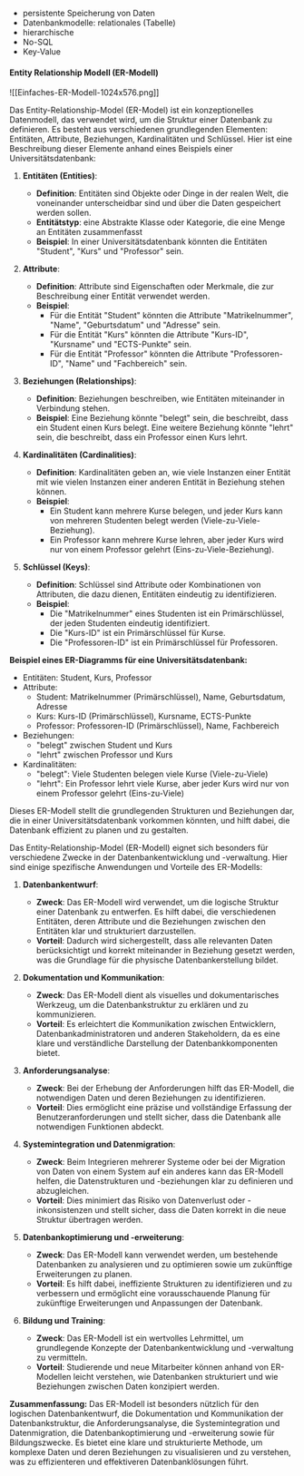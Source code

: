 - persistente Speicherung von Daten
- Datenbankmodelle: relationales (Tabelle)
- hierarchische 
- No-SQL
- Key-Value

#### Entity Relationship Modell (ER-Modell)

![[Einfaches-ER-Modell-1024x576.png]]

Das Entity-Relationship-Model (ER-Model) ist ein konzeptionelles Datenmodell, das verwendet wird, um die Struktur einer Datenbank zu definieren. Es besteht aus verschiedenen grundlegenden Elementen: Entitäten, Attribute, Beziehungen, Kardinalitäten und Schlüssel. Hier ist eine Beschreibung dieser Elemente anhand eines Beispiels einer Universitätsdatenbank:

1. **Entitäten (Entities)**:
   - **Definition**: Entitäten sind Objekte oder Dinge in der realen Welt, die voneinander unterscheidbar sind und über die Daten gespeichert werden sollen.
   - **Entitätstyp**: eine Abstrakte Klasse oder Kategorie, die eine Menge an Entitäten zusammenfasst
   - **Beispiel**: In einer Universitätsdatenbank könnten die Entitäten "Student", "Kurs" und "Professor" sein.

2. **Attribute**:
   - **Definition**: Attribute sind Eigenschaften oder Merkmale, die zur Beschreibung einer Entität verwendet werden.
   - **Beispiel**:
     - Für die Entität "Student" könnten die Attribute "Matrikelnummer", "Name", "Geburtsdatum" und "Adresse" sein.
     - Für die Entität "Kurs" könnten die Attribute "Kurs-ID", "Kursname" und "ECTS-Punkte" sein.
     - Für die Entität "Professor" könnten die Attribute "Professoren-ID", "Name" und "Fachbereich" sein.

3. **Beziehungen (Relationships)**:
   - **Definition**: Beziehungen beschreiben, wie Entitäten miteinander in Verbindung stehen.
   - **Beispiel**: Eine Beziehung könnte "belegt" sein, die beschreibt, dass ein Student einen Kurs belegt. Eine weitere Beziehung könnte "lehrt" sein, die beschreibt, dass ein Professor einen Kurs lehrt.

4. **Kardinalitäten (Cardinalities)**:
   - **Definition**: Kardinalitäten geben an, wie viele Instanzen einer Entität mit wie vielen Instanzen einer anderen Entität in Beziehung stehen können.
   - **Beispiel**:
     - Ein Student kann mehrere Kurse belegen, und jeder Kurs kann von mehreren Studenten belegt werden (Viele-zu-Viele-Beziehung).
     - Ein Professor kann mehrere Kurse lehren, aber jeder Kurs wird nur von einem Professor gelehrt (Eins-zu-Viele-Beziehung).

5. **Schlüssel (Keys)**:
   - **Definition**: Schlüssel sind Attribute oder Kombinationen von Attributen, die dazu dienen, Entitäten eindeutig zu identifizieren.
   - **Beispiel**:
     - Die "Matrikelnummer" eines Studenten ist ein Primärschlüssel, der jeden Studenten eindeutig identifiziert.
     - Die "Kurs-ID" ist ein Primärschlüssel für Kurse.
     - Die "Professoren-ID" ist ein Primärschlüssel für Professoren.

**Beispiel eines ER-Diagramms für eine Universitätsdatenbank:**

- Entitäten: Student, Kurs, Professor
- Attribute:
  - Student: Matrikelnummer (Primärschlüssel), Name, Geburtsdatum, Adresse
  - Kurs: Kurs-ID (Primärschlüssel), Kursname, ECTS-Punkte
  - Professor: Professoren-ID (Primärschlüssel), Name, Fachbereich
- Beziehungen:
  - "belegt" zwischen Student und Kurs
  - "lehrt" zwischen Professor und Kurs
- Kardinalitäten:
  - "belegt": Viele Studenten belegen viele Kurse (Viele-zu-Viele)
  - "lehrt": Ein Professor lehrt viele Kurse, aber jeder Kurs wird nur von einem Professor gelehrt (Eins-zu-Viele)

Dieses ER-Modell stellt die grundlegenden Strukturen und Beziehungen dar, die in einer Universitätsdatenbank vorkommen könnten, und hilft dabei, die Datenbank effizient zu planen und zu gestalten.

Das Entity-Relationship-Model (ER-Modell) eignet sich besonders für verschiedene Zwecke in der Datenbankentwicklung und -verwaltung. Hier sind einige spezifische Anwendungen und Vorteile des ER-Modells:

1. **Datenbankentwurf**:
   - **Zweck**: Das ER-Modell wird verwendet, um die logische Struktur einer Datenbank zu entwerfen. Es hilft dabei, die verschiedenen Entitäten, deren Attribute und die Beziehungen zwischen den Entitäten klar und strukturiert darzustellen.
   - **Vorteil**: Dadurch wird sichergestellt, dass alle relevanten Daten berücksichtigt und korrekt miteinander in Beziehung gesetzt werden, was die Grundlage für die physische Datenbankerstellung bildet.

2. **Dokumentation und Kommunikation**:
   - **Zweck**: Das ER-Modell dient als visuelles und dokumentarisches Werkzeug, um die Datenbankstruktur zu erklären und zu kommunizieren.
   - **Vorteil**: Es erleichtert die Kommunikation zwischen Entwicklern, Datenbankadministratoren und anderen Stakeholdern, da es eine klare und verständliche Darstellung der Datenbankkomponenten bietet.

3. **Anforderungsanalyse**:
   - **Zweck**: Bei der Erhebung der Anforderungen hilft das ER-Modell, die notwendigen Daten und deren Beziehungen zu identifizieren.
   - **Vorteil**: Dies ermöglicht eine präzise und vollständige Erfassung der Benutzeranforderungen und stellt sicher, dass die Datenbank alle notwendigen Funktionen abdeckt.

4. **Systemintegration und Datenmigration**:
   - **Zweck**: Beim Integrieren mehrerer Systeme oder bei der Migration von Daten von einem System auf ein anderes kann das ER-Modell helfen, die Datenstrukturen und -beziehungen klar zu definieren und abzugleichen.
   - **Vorteil**: Dies minimiert das Risiko von Datenverlust oder -inkonsistenzen und stellt sicher, dass die Daten korrekt in die neue Struktur übertragen werden.

5. **Datenbankoptimierung und -erweiterung**:
   - **Zweck**: Das ER-Modell kann verwendet werden, um bestehende Datenbanken zu analysieren und zu optimieren sowie um zukünftige Erweiterungen zu planen.
   - **Vorteil**: Es hilft dabei, ineffiziente Strukturen zu identifizieren und zu verbessern und ermöglicht eine vorausschauende Planung für zukünftige Erweiterungen und Anpassungen der Datenbank.

6. **Bildung und Training**:
   - **Zweck**: Das ER-Modell ist ein wertvolles Lehrmittel, um grundlegende Konzepte der Datenbankentwicklung und -verwaltung zu vermitteln.
   - **Vorteil**: Studierende und neue Mitarbeiter können anhand von ER-Modellen leicht verstehen, wie Datenbanken strukturiert und wie Beziehungen zwischen Daten konzipiert werden.

**Zusammenfassung:**
Das ER-Modell ist besonders nützlich für den logischen Datenbankentwurf, die Dokumentation und Kommunikation der Datenbankstruktur, die Anforderungsanalyse, die Systemintegration und Datenmigration, die Datenbankoptimierung und -erweiterung sowie für Bildungszwecke. Es bietet eine klare und strukturierte Methode, um komplexe Daten und deren Beziehungen zu visualisieren und zu verstehen, was zu effizienteren und effektiveren Datenbanklösungen führt.